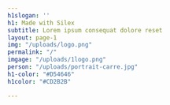 ```yaml
---
h1slogan: ''
h1: Made with Silex
subtitle: Lorem ipsum consequat dolore reset
layout: page-1
img: "/uploads/logo.png"
permalink: "/"
imgage: "/uploads/1logo.png"
person: "/uploads/portrait-carre.jpg"
h1-color: "#D54646"
h1color: "#CD2B2B"

---
```

